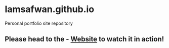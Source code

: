 # Iamsafwan.github.io
Personal portfolio site repository

## Please head to the - [Website](https://iamsafwan.github.io) to watch it in action!
